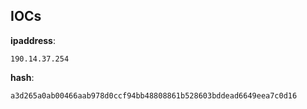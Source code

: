 
## IOCs

__ipaddress__:

```text
190.14.37.254
```
__hash__:

```text
a3d265a0ab00466aab978d0ccf94bb48808861b528603bddead6649eea7c0d16
```